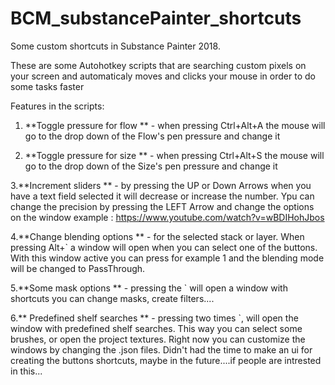 # BCM_substancePainter_shortcuts
Some custom shortcuts in Substance Painter 2018.

These are some Autohotkey scripts that are searching custom pixels on your screen and automaticaly moves and clicks your mouse in order to do some tasks faster

Features in the scripts:

1. **Toggle pressure for flow ** - when pressing Ctrl+Alt+A the mouse will go to the drop down of the Flow's pen pressure and change it 

2. **Toggle pressure for size ** - when pressing Ctrl+Alt+S the mouse will go to the drop down of the Size's pen pressure and change it 

3.**Increment sliders ** - by pressing the UP or Down Arrows when you have a text field selected it will decrease or increase the number. Ypu can change the precision by pressing the LEFT Arrow and change the options on the window
example : https://www.youtube.com/watch?v=wBDIHohJbos

4.**Change blending options  ** - for the selected stack or layer. When pressing Alt+` a window will open when you can select one of the buttons. With this window active you can press for example 1 and the blending mode will be changed to PassThrough.


5.**Some mask options ** - pressing the ` will open a window with shortcuts you can change masks, create filters.... 

6.** Predefined shelf searches ** - pressing two times `, will open the window with predefined shelf searches. This way you can select some brushes, or open the project textures. Right now you can customize the windows by changing the .json files. Didn't had the time to make an ui for creating the buttons shortcuts, maybe in the future....if people are intrested in this...
